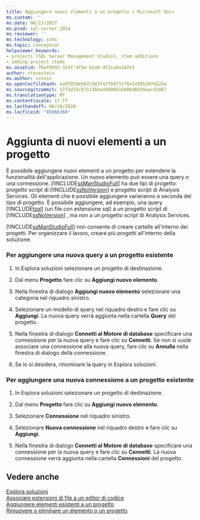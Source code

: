 ```yaml
---
title: Aggiungere nuovi elementi a un progetto | Microsoft Docs
ms.custom: ''
ms.date: 06/13/2017
ms.prod: sql-server-2014
ms.reviewer: ''
ms.technology: ssms
ms.topic: conceptual
helpviewer_keywords:
- projects [SQL Server Management Studio], item additions
- adding project items
ms.assetid: 76af8692-324f-4f5e-b1a0-d72ca8a107e3
author: stevestein
ms.author: sstein
ms.openlocfilehash: ea9f059eb92c583f42fb9f31f6e143052076b2da
ms.sourcegitcommit: 57f1d15c67113bbadd40861b886d6929aacd3467
ms.translationtype: MT
ms.contentlocale: it-IT
ms.lasthandoff: 06/18/2020
ms.locfileid: "85066366"
---
```

# <a name="add-new-items-to-a-project"></a>Aggiunta di nuovi elementi a un progetto
  È possibile aggiungere nuovi elementi a un progetto per estendere la funzionalità dell'applicazione. Un nuovo elemento può essere una query o una connessione. [!INCLUDE[ssManStudioFull](../../includes/ssmanstudiofull-md.md)] ha due tipi di progetto: progetto script di [!INCLUDE[ssNoVersion](../../includes/ssnoversion-md.md)] e progetto script di Analysis Services. Gli elementi che è possibile aggiungere varieranno a seconda del tipo di progetto. È possibile aggiungere, ad esempio, una query [!INCLUDE[tsql](../../includes/tsql-md.md)] (un file con estensione sql) a un progetto script di [!INCLUDE[ssNoVersion](../../includes/ssnoversion-md.md)] , ma non a un progetto script di Analysis Services.  
  
 [!INCLUDE[ssManStudioFull](../../includes/ssmanstudiofull-md.md)] non consente di creare cartelle all'interno dei progetti. Per organizzare il lavoro, creare più progetti all'interno della soluzione.  
  
### <a name="to-add-a-new-query-to-an-existing-project"></a>Per aggiungere una nuova query a un progetto esistente  
  
1.  In Esplora soluzioni selezionare un progetto di destinazione.  
  
2.  Dal menu **Progetto** fare clic su **Aggiungi nuovo elemento**.  
  
3.  Nella finestra di dialogo **Aggiungi nuovo elemento** selezionare una categoria nel riquadro sinistro.  
  
4.  Selezionare un modello di query nel riquadro destro e fare clic su **Aggiungi**. La nuova query verrà aggiunta nella cartella **Query** del progetto.  
  
5.  Nella finestra di dialogo **Connetti al Motore di database** specificare una connessione per la nuova query e fare clic su **Connetti**. Se non si vuole associare una connessione alla nuova query, fare clic su **Annulla** nella finestra di dialogo della connessione.  
  
6.  Se lo si desidera, rinominare la query in Esplora soluzioni.  
  
### <a name="to-add-a-new-connection-to-an-existing-project"></a>Per aggiungere una nuova connessione a un progetto esistente  
  
1.  In Esplora soluzioni selezionare un progetto di destinazione.  
  
2.  Dal menu **Progetto** fare clic su **Aggiungi nuovo elemento**.  
  
3.  Selezionare **Connessione** nel riquadro sinistro.  
  
4.  Selezionare **Nuova connessione** nel riquadro destro e fare clic su **Aggiungi**.  
  
5.  Nella finestra di dialogo **Connetti al Motore di database** specificare una connessione per la nuova query e fare clic su **Connetti**. La nuova connessione verrà aggiunta nella cartella **Connessioni** del progetto.  
  
## <a name="see-also"></a>Vedere anche  
 [Esplora soluzioni](solution-explorer.md)   
 [Associare estensioni di file a un editor di codice](../../relational-databases/scripting/associate-file-extensions-to-a-code-editor.md)   
 [Aggiungere elementi esistenti a un progetto](add-existing-items-to-a-project.md)   
 [Rimuovere o eliminare un elemento o un progetto](remove-or-delete-an-item-or-project.md)  
  
  
